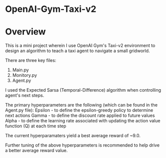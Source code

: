 # OpenAI-Gym-Taxi-v2

# Overview

This is a mini project wherein I use OpenAI Gym's Taxi-v2 environment to design an algorithm to teach a taxi agent to navigate a small gridworld.

There are three key files:
1. Main.py
2. Monitory.py
3. Agent.py

I used the Expected Sarsa (Temporal-Difference) algorithm when controlling agent's next steps.

The primary hyperparameters are the following (which can be found in the Agent.py file):
Epsilon - to define the epsilon-greedy policy to determine next actions
Gamma - to define the discount rate applied to future values
Alpha - to define the learning rate associated with updating the action value function (Q) at each time step

The current hyperparamaters yield a best average reward of ~9.0. 

Further tuning of the above hyperparameters is recommended to help drive a better average reward value.


